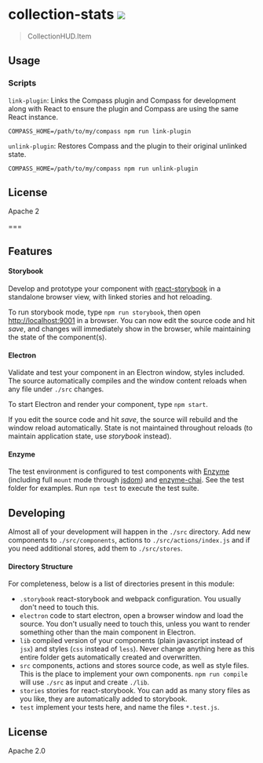 # collection-stats [![][travis_img]][travis_url]

> CollectionHUD.Item

## Usage

### Scripts

`link-plugin`: Links the Compass plugin and Compass for development along with React to ensure the
  plugin and Compass are using the same React instance.

```shell
COMPASS_HOME=/path/to/my/compass npm run link-plugin
```

`unlink-plugin`: Restores Compass and the plugin to their original unlinked state.

```shell
COMPASS_HOME=/path/to/my/compass npm run unlink-plugin
```

## License

Apache 2

===

## Features

#### Storybook

Develop and prototype your component with [react-storybook][react-storybook] in a standalone
browser view, with linked stories and hot reloading.

To run storybook mode, type `npm run storybook`, then open
[http://localhost:9001](http://localhost:9001) in a browser. You can now edit the source code
and hit _save_, and changes will immediately show in the browser, while maintaining the state
of the component(s).

#### Electron

Validate and test your component in an Electron window, styles included. The source automatically
compiles and the window content reloads when any file under `./src` changes.

To start Electron and render your component, type `npm start`.

If you edit the source code and hit _save_, the source will rebuild and the window reload
automatically. State is not maintained throughout reloads (to maintain application state,
use _storybook_ instead).

#### Enzyme

The test environment is configured to test components with [Enzyme][enzyme]
(including full `mount` mode through [jsdom][jsdom]) and [enzyme-chai][enzyme-chai].
See the test folder for examples. Run `npm test` to execute the test suite.

## Developing

Almost all of your development will happen in the `./src` directory. Add new components
to `./src/components`, actions to `./src/actions/index.js` and if you need additional
stores, add them to `./src/stores`.

#### Directory Structure

For completeness, below is a list of directories present in this module:

- `.storybook` react-storybook and webpack configuration. You usually don't need to touch this.
- `electron` code to start electron, open a browser window and load the source.
  You don't usually need to touch this, unless you want to render something other
  than the main component in Electron.
- `lib` compiled version of your components (plain javascript instead of `jsx`) and
  styles (`css` instead of `less`). Never change anything here as this entire folder
  gets automatically created and overwritten.
- `src` components, actions and stores source code, as well as style files. This is the
  place to implement your own components. `npm run compile` will use `./src` as input
  and create `./lib`.
- `stories` stories for react-storybook. You can add as many story files as you like,
  they are automatically added to storybook.
- `test` implement your tests here, and name the files `*.test.js`.

## License

Apache 2.0

[travis_img]: https://travis-ci.com/10gen/10gen/collection-stats.svg?style=flat-square
[travis_url]: https://travis-ci.com/10gen/collection-stats
[react-storybook]: https://github.com/kadirahq/react-storybook
[enzyme]: http://airbnb.io/enzyme/
[enzyme-chai]: https://github.com/producthunt/chai-enzyme
[jsdom]: https://github.com/tmpvar/jsdom
